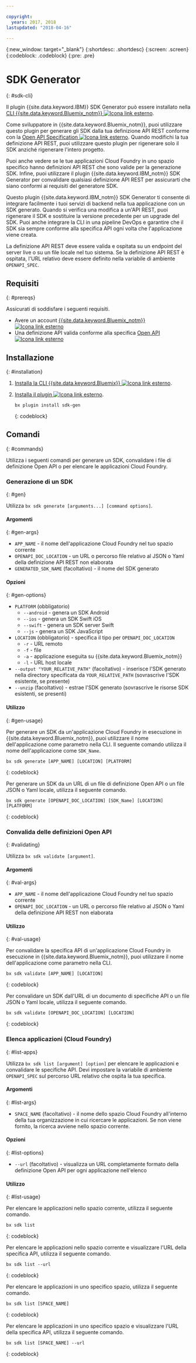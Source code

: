 ```yaml
---

copyright:
  years: 2017, 2018
lastupdated: "2018-04-16"

---
```

{:new_window: target="_blank"}
{:shortdesc: .shortdesc}
{:screen: .screen}
{:codeblock: .codeblock}
{:pre: .pre}

# SDK Generator
{: #sdk-cli}

Il plugin {{site.data.keyword.IBM}} SDK Generator può essere installato nella [CLI {{site.data.keyword.Bluemix_notm}} ![Icona link esterno](../../icons/launch-glyph.svg "Icona link esterno")](/docs/cli/reference/bluemix_cli/all_versions.html).

Come sviluppatore in {{site.data.keyword.Bluemix_notm}}, puoi utilizzare questo plugin per generare gli SDK dalla tua definizione API REST conforme con la [Open API Specification ![Icona link esterno](../../icons/launch-glyph.svg "Icona link esterno")](https://www.openapis.org/). Quando modifichi la tua definizione API REST, puoi utilizzare questo plugin per rigenerare solo il SDK anziché rigenerare l'intero progetto.

Puoi anche vedere se le tue applicazioni Cloud Foundry in uno spazio specifico hanno definizioni API REST che sono valide per la generazione SDK. Infine, puoi utilizzare il plugin {{site.data.keyword.IBM_notm}} SDK Generator per convalidare qualsiasi definizione API REST per assicurarti che siano conformi ai requisiti del generatore SDK.

Questo plugin {{site.data.keyword.IBM_notm}} SDK Generator ti consente di integrare facilmente i tuoi servizi di backend nella tua applicazione con un SDK generato. Quando si verifica una modifica a un'API REST, puoi rigenerare il SDK e sostituire la versione precedente per un upgrade del SDK. Puoi anche integrare la CLI in una pipeline DevOps e garantire che il SDK sia sempre conforme alla specifica API ogni volta che l'applicazione viene creata.

La definizione API REST deve essere valida e ospitata su un endpoint del server live o su un file locale nel tuo sistema. Se la definizione API REST è ospitata, l'URL relativo deve essere definito nella variabile di ambiente `OPENAPI_SPEC`.


## Requisiti
{: #prereqs}

Assicurati di soddisfare i seguenti requisiti.

* Avere un account [{{site.data.keyword.Bluemix_notm}} ![Icona link esterno](../../icons/launch-glyph.svg "Icona link esterno")](http://bluemix.net)
* Una definizione API valida conforme alla specifica [Open API ![Icona link esterno](../../icons/launch-glyph.svg "Icona link esterno")](https://www.openapis.org/)


## Installazione
{: #installation}

1. [Installa la CLI {{site.data.keyword.Bluemix}} ![Icona link esterno](../../icons/launch-glyph.svg "Icona link esterno")](http://clis.ng.bluemix.net/ui/home.html).

2. [Installa il plugin ![Icona link esterno](../../icons/launch-glyph.svg "Icona link esterno")](/docs/cli/reference/bluemix_cli/all_versions.html#install_plug-in).

	```
	bx plugin install sdk-gen
	```
	{: codeblock}


## Comandi
{: #commands}

Utilizza i seguenti comandi per generare un SDK, convalidare i file di definizione Open API o per elencare le applicazioni Cloud Foundry.


### Generazione di un SDK
{: #gen}

Utilizza `bx sdk generate [arguments...] [command options]`.


#### Argomenti
{: #gen-args}

* `APP_NAME` - il nome dell'applicazione Cloud Foundry nel tuo spazio corrente
* `OPENAPI_DOC_LOCATION` - un URL o percorso file relativo al JSON o Yaml della definizione API REST non elaborata
* `GENERATED_SDK_NAME` (facoltativo) - il nome del SDK generato


#### Opzioni
{: #gen-options}

* `PLATFORM` (obbligatorio)
   * `--android` - genera un SDK Android
   * `--ios` - genera un SDK Swift iOS
   * `--swift` - genera un SDK server Swift
   * `--js` - genera un SDK JavaScript
* `LOCATION` (obbligatorio) - specifica il tipo per `OPENAPI_DOC_LOCATION`
   * `-r` - URL remoto
   * `-f` - file
   * `-a` - applicazione eseguita su {{site.data.keyword.Bluemix_notm}}
   * `-l` - URL host locale
* `--output "YOUR_RELATIVE_PATH"` (facoltativo) - inserisce l'SDK generato nella directory specificata da `YOUR_RELATIVE_PATH` (sovrascrive l'SDK esistente, se presente)
* `--unzip` (facoltativo) - estrae l'SDK generato (sovrascrive le risorse SDK esistenti, se presenti)


#### Utilizzo
{: #gen-usage}

Per generare un SDK da un'applicazione Cloud Foundry in esecuzione in {{site.data.keyword.Bluemix_notm}}, puoi utilizzare il nome dell'applicazione come parametro nella CLI. Il seguente comando utilizza il nome dell'applicazione come `SDK_Name`.

```
bx sdk generate [APP_NAME] [LOCATION] [PLATFORM]
```
{: codeblock}

Per generare un SDK da un URL di un file di definizione Open API o un file JSON o Yaml locale, utilizza il seguente comando.

```
bx sdk generate [OPENAPI_DOC_LOCATION] [SDK_Name] [LOCATION] [PLATFORM]
```
{: codeblock}


### Convalida delle definizioni Open API
{: #validating}

Utilizza `bx sdk validate [argument]`.


#### Argomenti
{: #val-args}

* `APP_NAME` - il nome dell'applicazione Cloud Foundry nel tuo spazio corrente
* `OPENAPI_DOC_LOCATION` - un URL o percorso file relativo al JSON o Yaml della definizione API REST non elaborata


#### Utilizzo
{: #val-usage}

Per convalidare la specifica API di un'applicazione Cloud Foundry in esecuzione in {{site.data.keyword.Bluemix_notm}}, puoi utilizzare il nome dell'applicazione come parametro nella CLI.

```
bx sdk validate [APP_NAME] [LOCATION]
```
{: codeblock}

Per convalidare un SDK dall'URL di un documento di specifiche API o un file JSON o Yaml locale, utilizza il seguente comando.

```
bx sdk validate [OPENAPI_DOC_LOCATION] [LOCATION]
```
{: codeblock}



### Elenca applicazioni (Cloud Foundry)
{: #list-apps}

Utilizza `bx sdk list [argument] [option]` per elencare le applicazioni e convalidare le specifiche API. Devi impostare la variabile di ambiente `OPENAPI_SPEC` sul percorso URL relativo che ospita la tua specifica.


#### Argomenti
{: #list-args}

* `SPACE_NAME` (facoltativo) - il nome dello spazio Cloud Foundry all'interno della tua organizzazione in cui ricercare le applicazioni. Se non viene fornito, la ricerca avviene nello spazio corrente.


#### Opzioni
{: #list-options}

* `--url` (facoltativo) - visualizza un URL completamente formato della definizione Open API per ogni applicazione nell'elenco


#### Utilizzo
{: #list-usage}

Per elencare le applicazioni nello spazio corrente, utilizza il seguente comando.

```
bx sdk list
```
{: codeblock}

Per elencare le applicazioni nello spazio corrente e visualizzare l'URL della specifica API, utilizza il seguente comando.

```
bx sdk list --url
```
{: codeblock}

Per elencare le applicazioni in uno specifico spazio, utilizza il seguente comando.

```
bx sdk list [SPACE_NAME]
```
{: codeblock}

Per elencare le applicazioni in uno specifico spazio e visualizzare l'URL della specifica API, utilizza il seguente comando.

```
bx sdk list [SPACE_NAME] --url
```
{: codeblock}
